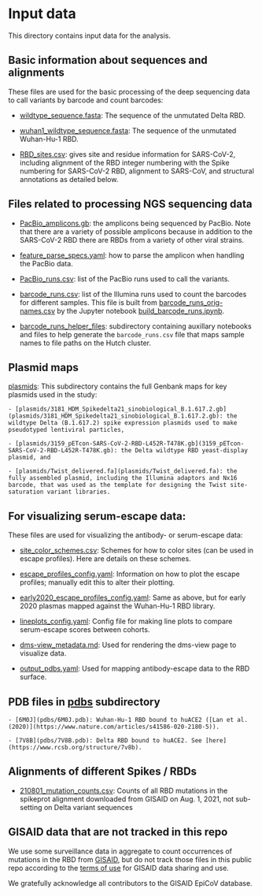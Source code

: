 # Input data
This directory contains input data for the analysis.

## Basic information about sequences and alignments

These files are used for the basic processing of the deep sequencing data to call variants by barcode and count barcodes:

   - [wildtype_sequence.fasta](wildtype_sequence.fasta): The sequence of the unmutated Delta RBD.

   - [wuhan1_wildtype_sequence.fasta](wuhan1_wildtype_sequence.fasta): The sequence of the unmutated Wuhan-Hu-1 RBD.

   - [RBD_sites.csv](RBD_sites.csv): gives site and residue information for SARS-CoV-2, including alignment of the RBD integer numbering with the Spike numbering for SARS-CoV-2 RBD, alignment to SARS-CoV, and structural annotations as detailed below.

 ## Files related to processing NGS sequencing data

   - [PacBio_amplicons.gb](PacBio_amplicons.gb): the amplicons being sequenced by PacBio.
     Note that there are a variety of possible amplicons because in addition to the SARS-CoV-2 RBD there are RBDs from a variety of other viral strains.

   - [feature_parse_specs.yaml](feature_parse_specs.yaml): how to parse the amplicon when handling the PacBio data.

   - [PacBio_runs.csv](PacBio_runs.csv): list of the PacBio runs used to call the variants.

   - [barcode_runs.csv](barcode_runs.csv): list of the Illumina runs used to count the barcodes for different samples. This file is built from [barcode_runs_orig-names.csv](barcode_runs_orig-names.csv) by the Jupyter notebook [build_barcode_runs.ipynb](build_barcode_runs.ipynb).

   - [barcode_runs_helper_files](barcode_runs_helper_files): subdirectory containing auxillary notebooks and files to help generate the `barcode_runs.csv` file that maps sample names to file paths on the Hutch cluster.


## Plasmid maps

[plasmids](plasmids/): This subdirectory contains the full Genbank maps for key plasmids used in the study:

    - [plasmids/3181_HDM_Spikedelta21_sinobiological_B.1.617.2.gb](plasmids/3181_HDM_Spikedelta21_sinobiological_B.1.617.2.gb): the wildtype Delta (B.1.617.2) spike expression plasmids used to make pseudotyped lentiviral particles,

    - [plasmids/3159_pETcon-SARS-CoV-2-RBD-L452R-T478K.gb](3159_pETcon-SARS-CoV-2-RBD-L452R-T478K.gb): the Delta wildtype RBD yeast-display plasmid, and

    - [plasmids/Twist_delivered.fa](plasmids/Twist_delivered.fa): the fully assembled plasmid, including the Illumina adaptors and Nx16 barcode, that was used as the template for designing the Twist site-saturation variant libraries.

## For visualizing serum-escape data:

These files are used for visualizing the antibody- or serum-escape data:

  - [site_color_schemes.csv](site_color_schemes.csv): Schemes for how to color sites (can be used in escape profiles). Here are details on these schemes.

  - [escape_profiles_config.yaml](escape_profiles_config.yaml): Information on how to plot the escape profiles; manually edit this to alter their plotting.

  - [early2020_escape_profiles_config.yaml](early2020_escape_profiles_config.yaml): Same as above, but for early 2020 plasmas mapped against the Wuhan-Hu-1 RBD library.

  - [lineplots_config.yaml](lineplots_config.yaml): Config file for making line plots to compare serum-escape scores between cohorts.

  - [dms-view_metadata.md](dms-view_metadata.md): Used for rendering the dms-view page to visualize data.

  - [output_pdbs.yaml](output_pdbs.yaml): Used for mapping antibody-escape data to the RBD surface.

## PDB files in [pdbs](pdbs/) subdirectory

    - [6M0J](pdbs/6M0J.pdb): Wuhan-Hu-1 RBD bound to huACE2 ([Lan et al. (2020)](https://www.nature.com/articles/s41586-020-2180-5)).

    - [7V8B](pdbs/7V8B.pdb): Delta RBD bound to huACE2. See [here](https://www.rcsb.org/structure/7v8b).

## Alignments of different Spikes / RBDs

  - [210801_mutation_counts.csv](210801_mutation_counts.csv): Counts of all RBD mutations in the spikeprot alignment downloaded from GISAID on Aug. 1, 2021, not sub-setting on Delta variant sequences

## GISAID data that are not tracked in this repo

We use some surveillance data in aggregate to count occurrences of mutations in the RBD from [GISAID](https://www.gisaid.org/), but do not track those files in this public repo according to the [terms of use](https://www.gisaid.org/registration/terms-of-use/) for GISAID data sharing and use.

We gratefully acknowledge all contributors to the GISAID EpiCoV database. 
